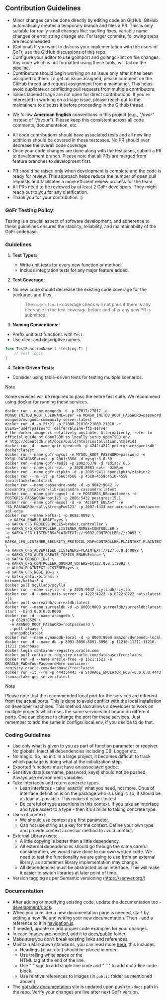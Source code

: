 ## Contribution Guidelines

- Minor changes can be done directly by editing code on GitHub. GitHub automatically creates a temporary branch and
  files a PR. This is only suitable for really small changes like: spelling fixes, variable name changes or error string
  change etc. For larger commits, following steps are recommended.
- (Optional) If you want to discuss your implementation with the users of GoFr, use the GitHub discussions of this repo.
- Configure your editor to use goimport and golangci-lint on file changes. Any code which is not formatted using these
  tools, will fail on the pipeline.
- Contributors should begin working on an issue only after it has been assigned to them. To get an issue assigned, please comment on the GitHub thread
  and request assignment from a maintainer. This helps avoid duplicate or conflicting pull requests from multiple contributors.
- Issues labeled triage are not open for direct contributions. If you're interested in working on a triage issue, please reach out to the maintainers
to discuss it before proceeding in the Github thread.
<!-- spellchecker:off "favour" have to be ignored here -->
- We follow **American English** conventions in this project (e.g., _"favor"_ instead of _"favour"_). Please keep this consistent across all code comments, documentation, etc.
<!-- spellchecker:on -->
- All code contributions should have associated tests and all new line additions should be covered in those testcases.
  No PR should ever decrease the overall code coverage.
- Once your code changes are done along with the testcases, submit a PR to development branch. Please note that all PRs
  are merged from feature branches to development first.

* PR should be raised only when development is complete and the code is ready for review. This approach helps reduce the number of open pull requests and facilitates a more efficient review process for the team.
* All PRs need to be reviewed by at least 2 GoFr developers. They might reach out to you for any clarification.
* Thank you for your contribution. :)

### GoFr Testing Policy:

Testing is a crucial aspect of software development, and adherence to these guidelines ensures the stability, reliability, and maintainability of the GoFr codebase.

### Guidelines

1.  **Test Types:**

    - Write unit tests for every new function or method.
    - Include integration tests for any major feature added.

2.  **Test Coverage:**

- No new code should decrease the existing code coverage for the packages and files.
  > The `code-climate` coverage check will not pass if there is any decrease in the test-coverage before and after any new PR is submitted.

3. **Naming Conventions:**

- Prefix unit test functions with `Test`.
- Use clear and descriptive names.

```go
func TestFunctionName(t *testing.T) {
	// Test logic
}
```

4. **Table-Driven Tests:**

- Consider using table-driven tests for testing multiple scenarios.

> [!NOTE]
> Some services will be required to pass the entire test suite. We recommend using docker for running those services.

```console
docker run --name mongodb -d -p 27017:27017 -e MONGO_INITDB_ROOT_USERNAME=user -e MONGO_INITDB_ROOT_PASSWORD=password mongodb/mongodb-community-server:latest
docker run -d -p 21:21 -p 21000-21010:21000-21010 -e USERS='user|password' delfer/alpine-ftp-server
# the docker image is relatively unstable. Alternatively, refer to official guide of OpenTSDB to locally setup OpenTSDB env.
# http://opentsdb.net/docs/build/html/installation.html#id1
docker run -d --name gofr-opentsdb -p 4242:4242 petergrace/opentsdb-docker:latest
docker run --name gofr-mysql -e MYSQL_ROOT_PASSWORD=password -e MYSQL_DATABASE=test -p 2001:3306 -d mysql:8.0.30
docker run --name gofr-redis -p 2002:6379 -d redis:7.0.5
docker run --name gofr-solr -p 2020:8983 solr -DzkRun
docker run --name gofr-zipkin -d -p 2005:9411 openzipkin/zipkin:2
docker run --rm -it -p 4566:4566 -p 4510-4559:4510-4559 localstack/localstack
docker run --name cassandra-node -d -p 9042:9042 -v cassandra_data:/var/lib/cassandra cassandra:latest
docker run --name gofr-pgsql -d -e POSTGRES_DB=customers -e POSTGRES_PASSWORD=root123 -p 2006:5432 postgres:15.1
docker run --name gofr-mssql -d -e 'ACCEPT_EULA=Y' -e 'SA_PASSWORD=reallyStrongPwd123' -p 2007:1433 mcr.microsoft.com/azure-sql-edge
docker run --name kafka-1 -p 9092:9092 \
 -e KAFKA_ENABLE_KRAFT=yes \
-e KAFKA_CFG_PROCESS_ROLES=broker,controller \
-e KAFKA_CFG_CONTROLLER_LISTENER_NAMES=CONTROLLER \
-e KAFKA_CFG_LISTENERS=PLAINTEXT://:9092,CONTROLLER://:9093 \
-e KAFKA_CFG_LISTENER_SECURITY_PROTOCOL_MAP=CONTROLLER:PLAINTEXT,PLAINTEXT:PLAINTEXT \
-e KAFKA_CFG_ADVERTISED_LISTENERS=PLAINTEXT://127.0.0.1:9092 \
-e KAFKA_CFG_AUTO_CREATE_TOPICS_ENABLE=true \
-e KAFKA_BROKER_ID=1 \
-e KAFKA_CFG_CONTROLLER_QUORUM_VOTERS=1@127.0.0.1:9093 \
-e ALLOW_PLAINTEXT_LISTENER=yes \
-e KAFKA_CFG_NODE_ID=1 \
-v kafka_data:/bitnami \
bitnami/kafka:3.4
docker pull scylladb/scylla
docker run --name scylla -d -p 2025:9042 scylladb/scylla
docker run -d --name nats-server -p 4222:4222 -p 8222:8222 nats:latest -js
docker pull surrealdb/surrealdb:latest
docker run --name surrealdb -d -p 8000:8000 surrealdb/surrealdb:latest start --bind 0.0.0.0:8000
docker run -d --name arangodb \
  -p 8529:8529 \
  -e ARANGO_ROOT_PASSWORD=rootpassword \
  --pull always \
  arangodb:latest
docker run --name dynamodb-local -d -p 8000:8000 amazon/dynamodb-local
docker run -d --name db -p 8091-8096:8091-8096 -p 11210-11211:11210-11211 couchbase
docker login container-registry.oracle.com
docker pull container-registry.oracle.com/database/free:latest
docker run -d --name oracle-free -p 1521:1521 -e ORACLE_PWD=YourPasswordHere container-registry.oracle.com/database/free:latest
docker run -it --rm -p 4443:4443 -e STORAGE_EMULATOR_HOST=0.0.0.0:4443 fsouza/fake-gcs-server:latest
```

> [!NOTE]
> Please note that the recommended local port for the services are different from the actual ports. This is done to avoid conflict with the local installation on developer machines. This method also allows a developer to work on multiple projects which uses the same services but bound on different ports. One can choose to change the port for these services. Just remember to add the same in configs/.local.env, if you decide to do that.

### Coding Guidelines

- Use only what is given to you as part of function parameter or receiver. No globals. Inject all dependencies including
  DB, Logger etc.
- No magic. So, no init. In a large project, it becomes difficult to track which package is doing what at the
  initialization step.
- Exported functions must have an associated godoc.
- Sensitive data(username, password, keys) should not be pushed. Always use environment variables.
- Take interfaces and return concrete types.
  - Lean interfaces - take 'exactly' what you need, not more. Onus of interface definition is on the package who is
    using it. so, it should be as lean as possible. This makes it easier to test.
  - Be careful of type assertions in this context. If you take an interface and type assert to a type - then it's
    similar to taking concrete type.
- Uses of context:
  - We should use context as a first parameter.
  - Can not use string as a key for the context. Define your own type and provide context accessor method to avoid
    conflict.
- External Library uses:
  - A little copying is better than a little dependency.
  - All external dependencies should go through the same careful consideration, we would have done to our own written
    code. We need to test the functionality we are going to use from an external library, as sometimes library
    implementation may change.
  - All dependencies must be abstracted as an interface. This will make it easier to switch libraries at later point
    of time.
- Version tagging as per Semantic versioning (https://semver.org/)

### Documentation
* After adding or modifying existing code, update the documentation too - [development/docs](https://github.com/gofr-dev/gofr/tree/development/docs).
* When you consider a new documentation page is needed, start by adding a new file and writing your new documentation. Then - add a reference to it in [navigation.js](https://gofr.dev/docs/navigation.js).
* If needed, update or add proper code examples for your changes.
* In case images are needed, add it to [docs/public](./docs/public) folder.
* Make sure you don't break existing links and references.
* Maintain Markdown standards, you can read more [here](https://www.markdownguide.org/basic-syntax/), this includes:
    - Headings (`#`, `##`, etc.) should be placed in order.
    - Use trailing white space or the <br> HTML tag at the end of the line.
    - Use "`" sign to add single line code and "```" to add multi-line code block.
    - Use relative references to images (in `public` folder as mentioned above.)
* The [gofr.dev documentation](https://gofr.dev/docs) site is updated upon push to `/docs` path in the repo. Verify your changes are live after next GoFr version.